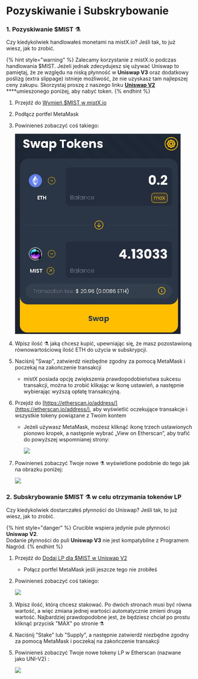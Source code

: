 # Pozyskiwanie i Subskrybowanie

### 1. Pozyskiwanie $MIST ⚗️

Czy kiedykolwiek handlowałeś monetami na mistX.io? Jeśli tak, to już wiesz, jak to zrobić.

{% hint style="warning" %}
Zalecamy korzystanie z mistX.io podczas handlowania $MIST. Jeżeli jednak zdecydujesz się używać Uniswap to pamiętaj, że ze względu na niską płynność w **Uniswap V3** oraz dodatkowy poślizg \(extra slippage\) istnieje możliwość, że nie uzyskasz tam najlepszej ceny zakupu. Skorzystaj proszę z naszego linku [**Uniswap V2**](https://app.uniswap.org/#/swap?outputCurrency=0x88acdd2a6425c3faae4bc9650fd7e27e0bebb7ab&use=V2) ****umieszonego poniżej, aby nabyć token.
{% endhint %}

1. Przejdź do [Wymień $MIST w mistX.io](http://swap.alchemist.wtf/)
2. Podłącz portfel MetaMask
3. Powinieneś zobaczyć coś takiego:

    ![](.gitbook/assets/image%20%2825%29%20%281%29.png)

4. Wpisz ilość ⚗️ jaką chcesz kupić, upewniając się, że masz pozostawioną równowartościową ilość ETH do użycia w subskrypcji.
5. Naciśnij "Swap", zatwierdź niezbędne zgodny za pomocą MetaMask i poczekaj na zakończenie transakcji
   * mistX posiada opcję zwiększenia prawdopodobieństwa sukcesu transakcji, można to zrobić klikając w ikonę ustawień, a następnie wybierając wyższą opłatę transakcyjną.
6. Przejdź do [https://etherscan.io/address/](https://etherscan.io/address/), aby wyświetlić oczekujące transakcje i wszystkie tokeny powiązane z Twoim kontem
   * Jeżeli używasz MetaMask, możesz kliknąć ikonę trzech ustawionych pionowo kropek, a następnie wybrać „View on Etherscan”, aby trafić do powyższej wspomnianej strony:

     ![](https://i.imgur.com/jdzodQP.png)
7. Powinieneś zobaczyć Twoje nowe ⚗️ wyświetlone podobnie do tego jak na obrazku poniżej:

    ![](https://i.imgur.com/bF9wsrg.png)

### 2. Subskrybowanie $MIST ⚗️ w celu otrzymania tokenów LP

Czy kiedykolwiek dostarczałeś płynności do Uniswap? Jeśli tak, to już wiesz, jak to zrobić.

{% hint style="danger" %}
Crucible wspiera jedynie pule płynności **Uniswap V2**.   
Dodanie płynności do puli **Uniswap V3** nie jest kompatybilne z Programem Nagród.
{% endhint %}

1. Przejdź do [Dodaj LP dla $MIST w Uniswap V2](https://app.uniswap.org/#/add/v2/0x88acdd2a6425c3faae4bc9650fd7e27e0bebb7ab/ETH)
   * Połącz portfel MetaMask jeśli jeszcze tego nie zrobiłeś
2. Powinieneś zobaczyć coś takiego:

    ![](https://i.imgur.com/7paIEyF.png)

3. Wpisz ilość, którą chcesz stakować. Po dwóch stronach musi być równa wartość, a więc zmiana jednej wartości automatycznie zmieni drugą wartość. Najbardziej prawdopodobne jest, że będziesz chciał po prostu kliknąć przycisk "MAX" po stronie ⚗️
4. Naciśnij "Stake" lub "Supply", a następnie zatwierdź niezbędne zgodny za pomocą MetaMask i poczekaj na zakończenie transakcji
5. Powinieneś zobaczyć Twoje nowe tokeny LP w Etherscan \(nazwane jako UNI-V2\) :

    ![](https://i.imgur.com/6hAoHGw.png)

## 

